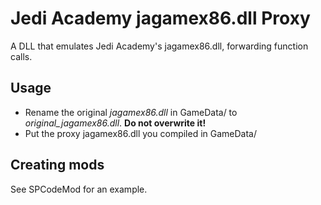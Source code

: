 Jedi Academy jagamex86.dll Proxy
================================

A DLL that emulates Jedi Academy's jagamex86.dll, forwarding function calls.

Usage
-----

* Rename the original *jagamex86.dll* in GameData/ to *original_jagamex86.dll*. **Do not overwrite it!**
* Put the proxy jagamex86.dll you compiled in GameData/

Creating mods
-------------

See SPCodeMod for an example.